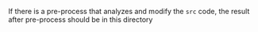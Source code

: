 
If there is a pre-process that analyzes and modify the `src` code, the result after pre-process should be in this directory